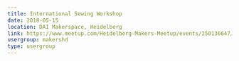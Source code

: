 ```yaml
---
title: International Sewing Workshop
date: 2018-05-15
location: DAI Makerspace, Heidelberg
link: https://www.meetup.com/Heidelberg-Makers-Meetup/events/250136647/
usergroup: makershd
type: usergroup
---
```

